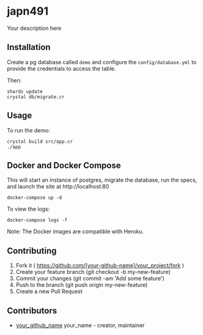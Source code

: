 # japn491

Your description here

## Installation

Create a pg database called `demo` and configure the `config/database.yml`
to provide the credentials to access the table.

Then:
```
shards update
crystal db/migrate.cr
```

## Usage

To run the demo:
```
crystal build src/app.cr
./app
```

## Docker and Docker Compose

This will start an instance of postgres, migrate the database, run the specs,
and launch the site at http://localhost:80
```
docker-compose up -d
```

To view the logs:
```
docker-compose logs -f
```

Note: The Docker images are compatible with Heroku.  

## Contributing

1. Fork it ( https://github.com/[your-github-name]/your_project/fork )
2. Create your feature branch (git checkout -b my-new-feature)
3. Commit your changes (git commit -am 'Add some feature')
4. Push to the branch (git push origin my-new-feature)
5. Create a new Pull Request

## Contributors

- [your_github_name](https://github.com/your_github_name) your_name - creator, maintainer

